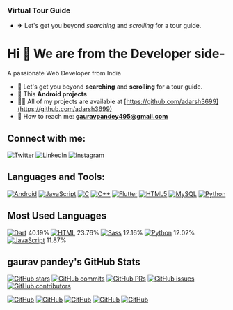 
### **Virtual Tour Guide**

- ✈ Let's get you beyond *searching* and *scrolling* for a tour guide.



# Hi 👋 We are from the Developer side-

A passionate Web Developer from India

- 🤖  Let's get you beyond **searching** and **scrolling** for a tour guide. 
- 🤝  This  **Android projects**
- 👨‍💻 All of my projects are available at [https://github.com/adarsh3699](https://github.com/adarsh3699)
- 📧 How to reach me: **gauravpandey495@gmail.com**

## Connect with me:

[![Twitter](https://img.shields.io/twitter/follow/your_twitter_handle?style=social)](https://twitter.com/your_twitter_handle)
[![LinkedIn](https://img.shields.io/badge/-LinkedIn-blue?style=social&logo=linkedin&logoColor=white)](https://www.linkedin.com/in/your_linkedin_profile)
[![Instagram](https://img.shields.io/badge/-Instagram-E4405F?style=social&logo=instagram&logoColor=white)](https://www.instagram.com/your_instagram_handle)

## Languages and Tools:

[![Android](https://img.shields.io/badge/Android-3DDC84?style=flat-square&logo=android&logoColor=white)](https://developer.android.com/)
[![JavaScript](https://img.shields.io/badge/JavaScript-F7DF1E?style=flat-square&logo=javascript&logoColor=white)](https://developer.mozilla.org/en-US/docs/Web/JavaScript)
[![C](https://img.shields.io/badge/C-A8B0BF?style=flat-square&logo=c&logoColor=white)](https://en.wikipedia.org/wiki/C_(programming_language))
[![C++](https://img.shields.io/badge/C%2B%2B-00599C?style=flat-square&logo=c%2B%2B&logoColor=white)](https://en.wikipedia.org/wiki/C%2B%2B)
[![Flutter](https://img.shields.io/badge/Flutter-02569B?style=flat-square&logo=flutter&logoColor=white)](https://flutter.dev/)
[![HTML5](https://img.shields.io/badge/HTML5-E34F26?style=flat-square&logo=html5&logoColor=white)](https://developer.mozilla.org/en-US/docs/Web/HTML)
[![MySQL](https://img.shields.io/badge/MySQL-005C84?style=flat-square&logo=mysql&logoColor=white)](https://www.mysql.com/)
[![Python](https://img.shields.io/badge/Python-3776AB?style=flat-square&logo=python&logoColor=white)](https://www.python.org/)

## Most Used Languages

[![Dart](https://img.shields.io/badge/Dart-00B0FF?style=flat-square&logo=dart&logoColor=white)](https://dart.dev/) 40.19%
[![HTML](https://img.shields.io/badge/HTML-E34F26?style=flat-square&logo=html5&logoColor=white)](https://developer.mozilla.org/en-US/docs/Web/HTML) 23.76%
[![Sass](https://img.shields.io/badge/Sass-CC6699?style=flat-square&logo=sass&logoColor=white)](https://sass-lang.com/) 12.16%
[![Python](https://img.shields.io/badge/Python-3776AB?style=flat-square&logo=python&logoColor=white)](https://www.python.org/) 12.02%
[![JavaScript](https://img.shields.io/badge/JavaScript-F7DF1E?style=flat-square&logo=javascript&logoColor=white)](https://developer.mozilla.org/en-US/docs/Web/JavaScript) 11.87%

## gaurav pandey's GitHub Stats

[![GitHub stars](https://img.shields.io/github/stars/gauravpandey22/your-repo?style=social)](https://github.com/gauravpandey22/your-repo)
[![GitHub commits](https://img.shields.io/github/commit-activity/m/gauravpandey22/your-repo?style=social)](https://github.com/gauravpandey22/your-repo)
[![GitHub PRs](https://img.shields.io/github/issues-pr-closed/gauravpandey22/your-repo?style=social)](https://github.com/gauravpandey22/your-repo)
[![GitHub issues](https://img.shields.io/github/issues/gauravpandey22/your-repo?style=social)](https://github.com/gauravpandey22/your-repo)
[![GitHub contributors](https://img.shields.io/github/contributors/gauravpandey22/your-repo?style=social)](https://github.com/gauravpandey22/your-repo)

[![GitHub](https://img.shields.io/badge/GitHub-100000?style=flat-square&logo=github&logoColor=white)](https://github.com/gauravpandey22)
[![GitHub](https://img.shields.io/badge/GitHub-100000?style=flat-square&logo=github&logoColor=white)](https://github.com/gauravpandey22)
[![GitHub](https://img.shields.io/badge/GitHub-100000?style=flat-square&logo=github&logoColor=white)](https://github.com/gauravpandey22)
[![GitHub](https://img.shields.io/badge/GitHub-100000?style=flat-square&logo=github&logoColor=white)](https://github.com/gauravpandey22)
[![GitHub](https://img.shields.io/badge/GitHub-100000?style=flat-square&logo=github&logoColor=white)](https://github.com/gauravpandey22)
